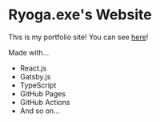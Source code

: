 # Ryoga.exe's Website

This is my portfolio site!
You can see [here](https://ryoga-exe.github.io)!

Made with...

- React.js
- Gatsby.js
- TypeScript
- GitHub Pages
- GitHub Actions
- And so on...
